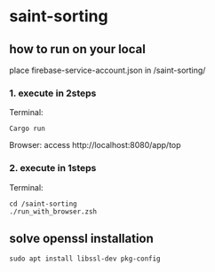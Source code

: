 # saint-sorting

## how to run on your local

place firebase-service-account.json in /saint-sorting/

### 1. execute in 2steps
Terminal:
```
Cargo run
```

Browser:
access http://localhost:8080/app/top

### 2. execute in 1steps
Terminal:
```
cd /saint-sorting
./run_with_browser.zsh
```
## solve openssl installation
`sudo apt install libssl-dev pkg-config`
